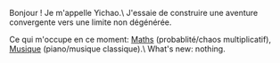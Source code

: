 Bonjour ! Je m'appelle Yichao.\\
J'essaie de construire une aventure convergente vers une limite non dégénérée.

Ce qui m'occupe en ce moment: [Maths](travaux.html) (probablité/chaos multiplicatif), [Musique](misc.html) (piano/musique classique).\\
What's new: nothing.